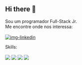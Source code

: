 ## Hi there 👋

Sou um programador Full-Stack Jr.
<br>
Me encontre onde nos interessa:
<br>
<br>
<a href="www.linkedin.com/in/joão-vítor-santos-da-silva"><img src="https://img.shields.io/badge/LinkedIn-0077B5?style=for-the-badge&logo=linkedin&logoColor=white" alt="img-linkedin"/><a/> 

Skills:
<br>
<br>
<img src="https://img.shields.io/badge/HTML-239120?style=for-the-badge&logo=html5&logoColor=white"/> <img src="https://img.shields.io/badge/CSS-239120?&style=for-the-badge&logo=css3&logoColor=white"/>            <img src="https://img.shields.io/badge/JavaScript-F7DF1E?style=for-the-badge&logo=javascript&logoColor=black"/>
<img src="https://img.shields.io/badge/React-20232A?style=for-the-badge&logo=react&logoColor=61DAFB">
